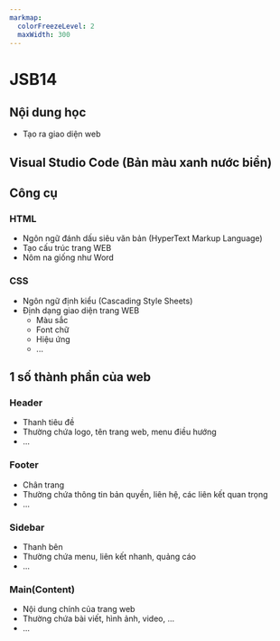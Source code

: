 ```yaml
---
markmap:
  colorFreezeLevel: 2
  maxWidth: 300
---
```


# JSB14

## Nội dung học
- Tạo ra giao diện web
## Visual Studio Code (Bản màu xanh nước biển)
## Công cụ
### HTML
- Ngôn ngữ đánh dấu siêu văn bản (HyperText Markup Language)
- Tạo cấu trúc trang WEB
- Nôm na giống như Word
### CSS
- Ngôn ngữ định kiểu (Cascading Style Sheets)
- Định dạng giao diện trang WEB
    - Màu sắc
    - Font chữ
    - Hiệu ứng
    - ...

## 1 số thành phần của web
### Header
- Thanh tiêu đề
- Thường chứa logo, tên trang web, menu điều hướng
- ...
### Footer
- Chân trang
- Thường chứa thông tin bản quyền, liên hệ, các liên kết quan trọng
- ...
### Sidebar
- Thanh bên
- Thường chứa menu, liên kết nhanh, quảng cáo
- ...
### Main(Content)
- Nội dung chính của trang web
- Thường chứa bài viết, hình ảnh, video, ...
- ...
